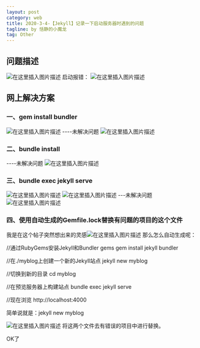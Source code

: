 ```yaml
---
layout: post
category: web
title: 2020-3-4-【Jekyll】记录一下启动服务器时遇到的问题
tagline: by 恬静的小魔龙
tag: Other
---
```


## 问题描述
![在这里插入图片描述](https://img-blog.csdnimg.cn/20200120170940194.png?x-oss-process=image/watermark,type_ZmFuZ3poZW5naGVpdGk,shadow_10,text_aHR0cHM6Ly9ibG9nLmNzZG4ubmV0L3E3NjQ0MjQ1Njc=,size_16,color_FFFFFF,t_70)
启动报错：
![在这里插入图片描述](https://img-blog.csdnimg.cn/20200120170945714.png?x-oss-process=image/watermark,type_ZmFuZ3poZW5naGVpdGk,shadow_10,text_aHR0cHM6Ly9ibG9nLmNzZG4ubmV0L3E3NjQ0MjQ1Njc=,size_16,color_FFFFFF,t_70)
## 网上解决方案
### 一、gem install bundler
![在这里插入图片描述](https://img-blog.csdnimg.cn/20200120171419985.png?x-oss-process=image/watermark,type_ZmFuZ3poZW5naGVpdGk,shadow_10,text_aHR0cHM6Ly9ibG9nLmNzZG4ubmV0L3E3NjQ0MjQ1Njc=,size_16,color_FFFFFF,t_70)
  ----未解决问题
![在这里插入图片描述](https://img-blog.csdnimg.cn/2020012017103627.png?x-oss-process=image/watermark,type_ZmFuZ3poZW5naGVpdGk,shadow_10,text_aHR0cHM6Ly9ibG9nLmNzZG4ubmV0L3E3NjQ0MjQ1Njc=,size_16,color_FFFFFF,t_70)
### 二、bundle install

----未解决问题
![在这里插入图片描述](https://img-blog.csdnimg.cn/20200120171219579.png?x-oss-process=image/watermark,type_ZmFuZ3poZW5naGVpdGk,shadow_10,text_aHR0cHM6Ly9ibG9nLmNzZG4ubmV0L3E3NjQ0MjQ1Njc=,size_16,color_FFFFFF,t_70)
### 三、bundle exec jekyll serve

![在这里插入图片描述](https://img-blog.csdnimg.cn/20200120171359387.png)
![在这里插入图片描述](https://img-blog.csdnimg.cn/20200120171445465.png?x-oss-process=image/watermark,type_ZmFuZ3poZW5naGVpdGk,shadow_10,text_aHR0cHM6Ly9ibG9nLmNzZG4ubmV0L3E3NjQ0MjQ1Njc=,size_16,color_FFFFFF,t_70)
---未解决问题
![在这里插入图片描述](https://img-blog.csdnimg.cn/20200120171248463.png)

### 四、使用自动生成的Gemfile.lock替换有问题的项目的这个文件

我是在这个帖子突然想出来的灵感![在这里插入图片描述](https://img-blog.csdnimg.cn/2020012017161869.png?x-oss-process=image/watermark,type_ZmFuZ3poZW5naGVpdGk,shadow_10,text_aHR0cHM6Ly9ibG9nLmNzZG4ubmV0L3E3NjQ0MjQ1Njc=,size_16,color_FFFFFF,t_70)
那么怎么自动生成呢：

//通过RubyGems安装Jekyll和Bundler gems
gem install jekyll bundler

//在./myblog上创建一个新的Jekyll站点
jekyll new myblog

//切换到新的目录
cd myblog

//在预览服务器上构建站点
bundle exec jekyll serve

//现在浏览 http://localhost:4000


简单说就是：jekyll new myblog

![在这里插入图片描述](https://img-blog.csdnimg.cn/20200120172141976.png?x-oss-process=image/watermark,type_ZmFuZ3poZW5naGVpdGk,shadow_10,text_aHR0cHM6Ly9ibG9nLmNzZG4ubmV0L3E3NjQ0MjQ1Njc=,size_16,color_FFFFFF,t_70)
将这两个文件去有错误的项目中进行替换。

OK了 
